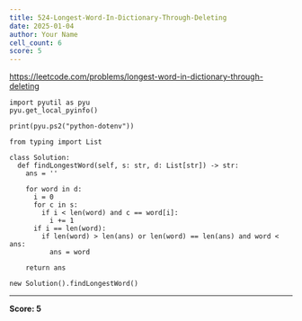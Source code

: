 ```yaml
---
title: 524-Longest-Word-In-Dictionary-Through-Deleting
date: 2025-01-04
author: Your Name
cell_count: 6
score: 5
---
```


https://leetcode.com/problems/longest-word-in-dictionary-through-deleting


```
import pyutil as pyu
pyu.get_local_pyinfo()
```


```
print(pyu.ps2("python-dotenv"))
```


```
from typing import List
```


```
class Solution:
  def findLongestWord(self, s: str, d: List[str]) -> str:
    ans = ''

    for word in d:
      i = 0
      for c in s:
        if i < len(word) and c == word[i]:
          i += 1
      if i == len(word):
        if len(word) > len(ans) or len(word) == len(ans) and word < ans:
          ans = word

    return ans
```


```
new Solution().findLongestWord()
```


---
**Score: 5**